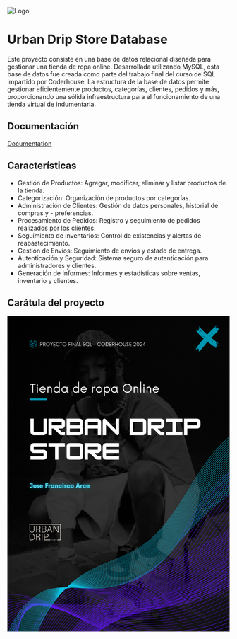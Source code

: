 
![Logo](https://pngimg.com/uploads/mysql/mysql_PNG31.png)


# Urban Drip Store Database

Este proyecto consiste en una base de datos relacional diseñada para gestionar una tienda de ropa online. Desarrollada utilizando MySQL, esta base de datos fue creada como parte del trabajo final del curso de SQL impartido por Coderhouse. La estructura de la base de datos permite gestionar eficientemente productos, categorías, clientes, pedidos y más, proporcionando una sólida infraestructura para el funcionamiento de una tienda virtual de indumentaria.


## Documentación

[Documentation](https://drive.google.com/file/d/13Oia7p179naXC69Gvsw5SALEQrCfeRDd/view?usp=sharing)


## Características

- Gestión de Productos: Agregar, modificar, eliminar y listar productos de la tienda.
- Categorización: Organización de productos por categorías.
- Administración de Clientes: Gestión de datos personales, historial de compras y - preferencias.
- Procesamiento de Pedidos: Registro y seguimiento de pedidos realizados por los clientes.
- Seguimiento de Inventarios: Control de existencias y alertas de reabastecimiento.
- Gestión de Envíos: Seguimiento de envíos y estado de entrega.
- Autenticación y Seguridad: Sistema seguro de autenticación para administradores y clientes.
- Generación de Informes: Informes y estadísticas sobre ventas, inventario y clientes.


## Carátula del proyecto

![Caratula del proyecto](./utils/caratula.png)


